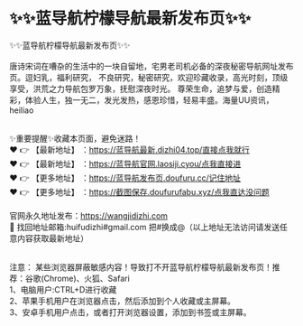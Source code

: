 # :sparkles::sparkles:蓝导航柠檬导航最新发布页:sparkles::sparkles:
:sparkles::sparkles:蓝导航柠檬导航最新发布页:sparkles::sparkles:<br><br>
唐诗宋词在嘈杂的生活中的一块自留地，宅男老司机必备的深夜秘密导航网址发布页。逗妇乳，福利研究，
不良研究，秘密研究，欢迎珍藏收录，高光时刻，顶级享受，洪荒之力导航包罗万象，抚慰深夜时光。
尊荣生命，追梦与爱，创造精彩，体验人生，独一无二，发光发热，感恩珍惜，轻易丰盛。海量UU资讯，heiliao<br><br>

✨重要提醒✨收藏本页面，避免迷路！<br>
❤️ 👉 【最新地址】 ：https://蓝导航最新.dizhi04.top/直接点我就行<br>
❤️ 👉 【最新地址】 ：https://蓝导航官网.laosiji.cyou/点我直接进<br>
❤️ 👉 【更多地址】 ：https://蓝导航发布页.doufuru.cc/记住地址<br>
❤️ 👉 【更多地址】 ：https://截图保存.doufurufabu.xyz/点我直达没问题<br><br>
官网永久地址发布：https://wangjidizhi.com<br>
📧 找回地址邮箱:huifudizhi#gmail.com 把#换成@（以上地址无法访问请发送任意内容获取最新地址）<br><br>

注意： 某些浏览器屏蔽敏感内容！导致打不开蓝导航柠檬导航最新发布页！推荐：谷歌(Chrome)、火狐、Safari<br>
1、电脑用户:CTRL+D进行收藏<br>
2、苹果手机用户在浏览器点击，然后添加到个人收藏或主屏幕。<br>
3、安卓手机用户点击，或者打开浏览器设置，添加到书签或主屏幕。
